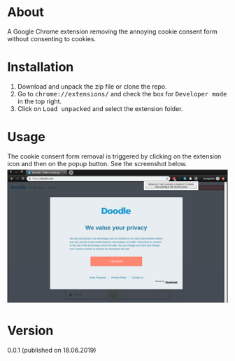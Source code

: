 # About
A Google Chrome extension removing the annoying cookie consent form without consenting to cookies.

# Installation
<ol>
    <li> Download and unpack the zip file or clone the repo.
    <li> Go to <tt>chrome://extensions/</tt> and check the box for <tt>Developer mode</tt> in the top right.
    <li> Click on <tt>Load unpacked</tt> and select the extension folder.
</ol>

# Usage
The cookie consent form removal is triggered by clicking on the extension icon and then on the popup button.
See the screenshot below.
![Screenshot from doodle.com](screenshot_doodle.com.png)

# Version
0.0.1 (published on 18.06.2019)


